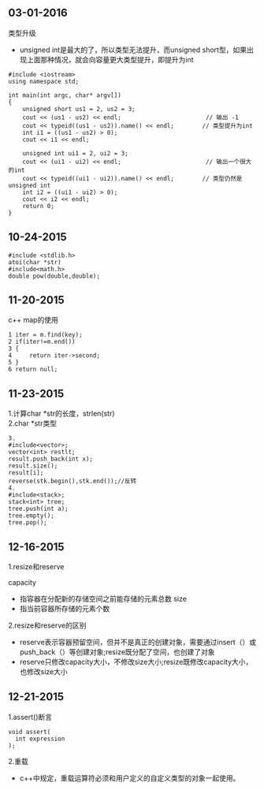 03-01-2016
----------------
类型升级
* unsigned int是最大的了，所以类型无法提升，而unsigned short型，如果出现上面那种情况，就会向容量更大类型提升，即提升为int
```
#include <iostream>
using namespace std;
 
int main(int argc, char* argv[])
{
    unsigned short us1 = 2, us2 = 3;
    cout << (us1 - us2) << endl;                        // 输出 -1
    cout << typeid((us1 - us2)).name() << endl;        // 类型提升为int
    int i1 = ((us1 - us2) > 0);
    cout << i1 << endl;
 
    unsigned int ui1 = 2, ui2 = 3;
    cout << (ui1 - ui2) << endl;                        // 输出一个很大的int
    cout << typeid((ui1 - ui2)).name() << endl;        // 类型仍然是unsigned int
    int i2 = ((ui1 - ui2) > 0);
    cout << i2 << endl;
    return 0;
}
```

10-24-2015
-----------------
```
#include <stdlib.h>
atoi(char *str)
#include<math.h>
double pow(double,double);
```

11-20-2015
----------------
c++ map的使用
```
1 iter = m.find(key);
2 if(iter!=m.end())
3 {
4     return iter->second;
5 }
6 return null;
```
11-23-2015
-------------

1.计算char *str的长度，strlen(str)
<br>
2.char *str类型
```
3.
#include<vector>;  
vector<int> restlt; 
result.push_back(int x); 
result.size(); 
result[i];   
reverse(stk.begin(),stk.end());//反转
4.
#include<stack>;   
stack<int> tree;  
tree.push(int a); 
tree.empty();  
tree.pop();
```
12-16-2015
-------------------

1.resize和reserve<br/>

capacity
  * 指容器在分配新的存储空间之前能存储的元素总数
size
  * 指当前容器所存储的元素个数

2.resize和reserve的区别<br/>
  * reserve表示容器预留空间，但并不是真正的创建对象，需要通过insert（）或push_back（）等创建对象;resize既分配了空间，也创建了对象<br/>
  * reserve只修改capacity大小，不修改size大小;resize既修改capacity大小，也修改size大小

12-21-2015
--------------------------
1.assert()断言

 ```
 void assert(   
   int expression   
);  
```
2.重载
 * c++中规定，重载运算符必须和用户定义的自定义类型的对象一起使用。
